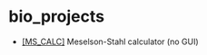 # bio_projects
* [[MS_CALC]](https://github.com/bakuncwa/bio_projects/blob/main/meselson-stahl_calc.py) Meselson-Stahl calculator (no GUI) 
